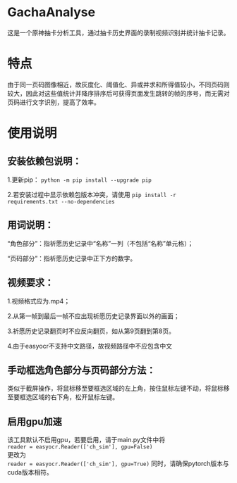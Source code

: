# GachaAnalyse
这是一个原神抽卡分析工具，通过抽卡历史界面的录制视频识别并统计抽卡记录。

# 特点
由于同一页码图像相近，故灰度化、阈值化、异或并求和所得值较小，不同页码则较大，因此对这些值统计并降序排序后可获得页面发生跳转的帧的序号，而无需对页码进行文字识别，提高了效率。

# 使用说明
## 安装依赖包说明：
1.更新pip：
```python -m pip install --upgrade pip```

2.若安装过程中显示依赖包版本冲突，请使用
```pip install -r requirements.txt --no-dependencies```


## 用词说明：
“角色部分”：指祈愿历史记录中“名称”一列（不包括“名称”单元格）；
  
“页码部分”：指祈愿历史记录中正下方的数字。

## 视频要求：
1.视频格式应为.mp4；
  
2.从第一帧到最后一帧不应出现祈愿历史记录界面以外的画面；
  
3.祈愿历史记录翻页时不应反向翻页，如从第9页翻到第8页。
  
4.由于easyocr不支持中文路径，故视频路径中不应包含中文

## 手动框选角色部分与页码部分方法：
类似于截屏操作，将鼠标移至要框选区域的左上角，按住鼠标左键不动，将鼠标移至要框选区域的右下角，松开鼠标左键。

## 启用gpu加速
该工具默认不启用gpu，若要启用，请于main.py文件中将  
```reader = easyocr.Reader(['ch_sim'], gpu=False)```   
更改为  
```reader = easyocr.Reader(['ch_sim'], gpu=True)``` 
同时，请确保pytorch版本与cuda版本相符。
